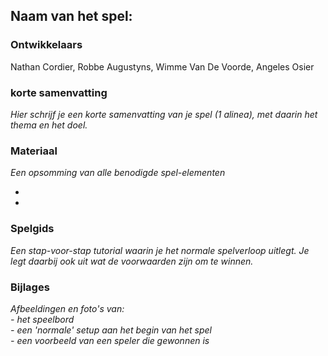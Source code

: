 ## Naam van het spel:&#x20;

### Ontwikkelaars

Nathan Cordier, Robbe Augustyns, Wimme Van De Voorde, Angeles Osier

### korte samenvatting

_Hier schrijf je een korte samenvatting van je spel (1 alinea), met daarin het thema en het doel._

### Materiaal

_Een opsomming van alle benodigde spel-elementen_

*
*

### Spelgids

_Een stap-voor-stap tutorial waarin je het normale spelverloop uitlegt. Je legt daarbij ook uit wat de voorwaarden zijn om te winnen._

### Bijlages

_Afbeeldingen en foto's van:_ \
_- het speelbord_\
_- een 'normale' setup aan het begin van het spel_\
_- een voorbeeld van een speler die gewonnen is_
